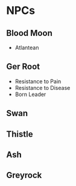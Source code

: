 # NPCs

## Blood Moon

* Atlantean

## Ger Root

* Resistance to Pain
* Resistance to Disease
* Born Leader

## Swan

## Thistle

## Ash

## Greyrock

## 
